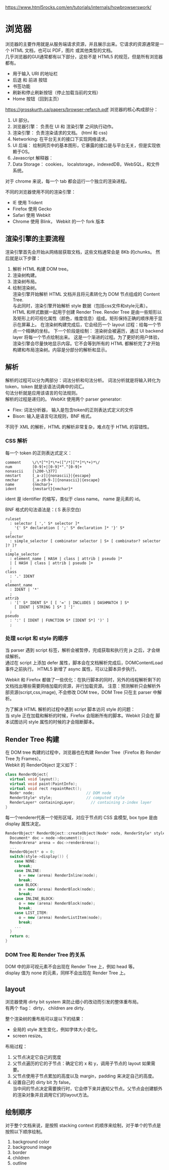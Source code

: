 https://www.html5rocks.com/en/tutorials/internals/howbrowserswork/

# 浏览器
浏览器的主要作用就是从服务端请求资源，并且展示出来。它请求的资源通常是一个 HTML 文档，也可以 PDF，图片 或其他类型的文档。  
几乎浏览器的GUI通常都有以下部分，这些不是 HTML5 的规范，但是所有浏览器都有。  
* 用于输入 URI 的地址栏  
* 后退 和 前进 按钮  
* 书签功能 
* 刷新和停止刷新按钮（停止加载当前的文档） 
* Home 按钮（回到主页）  


https://grosskurth.ca/papers/browser-refarch.pdf
浏览器的核心构成部分：
1. UI 部分。  
2. 浏览器引擎： 负责在 UI 和 渲染引擎 之间执行动作。  
3. 渲染引擎： 负责渲染请求的文档。 (html 和 css)  
4. Networking: 在平台无关的接口下实现网络请求。  
5. UI 后端： 绘制网页中的基本图形，它暴露的接口是与平台无关，但是实现依赖于OS。  
6. Javascript 解释器： 
7. Data Storage： cookies， localstorage，indexedDB，WebSQL，和文件系统。  

对于 chrome 来说，每一个 tab 都会运行一个独立的渲染进程。  

不同的浏览器使用不同的渲染引擎：
* IE 使用 Trident   
* Firefox 使用 Gecko  
* Safari 使用 Webkit  
* Chrome 使用 Blink， Webkit 的一个 fork 版本   

## 渲染引擎的主要流程
渲染引擎首先会开始从网络层获取文档，这些文档通常会是 8Kb 的chunks。 然后就是以下步骤：
1. 解析 HTML 构建 DOM tree。  
2. 渲染树构建。   
3. 渲染树布局。   
4. 绘制渲染树。   
渲染引擎开始解析 HTML 文档并且将元素转化为 DOM 节点组成的 Content Tree.  
与此同时，渲染引擎开始解析 style 数据（包括css文件和style元素）。 HTML 和样式数据一起用于创建 Render Tree. 
Render Tree 是由一些矩形以及矩形上的可视化属性（颜色，维度信息）组成。矩形保持正确的顺序用于显示在屏幕上。
在渲染树构建完成后，它会经历一个 layout 过程：给每一个节点一个精确的坐标。 
下一个阶段是绘制： 渲染树会被遍历，通过 UI backend layer 将每一个节点绘制出来。 
这是一个渐进的过程。为了更好的用户体验，渲染引擎会尽量快地显示内容。它不会等到所有的 HTML 都解析完了才开始构建和布局渲染树。内容是分部分的解析和显示。 


## 解析
解析的过程可以分为两部分：词法分析和句法分析。
词法分析就是将输入转化为 token，token 就是该语法词典中的词汇。  
句法分析就是应用该语言的句法规则。  
解析的过程是递归的。
WebKit 使用两个 parser generator: 
* Flex: 词法分析器， 输入是包含token的正则表达式定义的文件
* Bison: 输入是语言句法规则，BNF 格式。 

不同于 XML 的解析，HTML 的解析非常复杂，难点在于 HTML 的容错性。

### CSS 解析
每一个 token 的正则表达式定义：
```
comment     \/\*[^*]*\*+([^/*][^*]*\*+)*\/
num         [0-9]+|[0-9]*"."[0-9]+
nonascii    [\200-\377]
nmstart     [_a-z]|{nonascii}|{escape}
nmchar      [_a-z0-9-]|{nonascii}|{escape}
name        {nmchar}+
ident       {nmstart}{nmchar}*
```
ident 是 identifier 的缩写，类似于 class name。 name 是元素的 id。

BNF 格式的句法语法是：( S 表示空白)
```
ruleset
  : selector [ ',' S* selector ]*
    '{' S* declaration [ ';' S* declaration ]* '}' S*
  ;
selector
  : simple_selector [ combinator selector | S+ [ combinator? selector ]? ]?
  ;
simple_selector
  : element_name [ HASH | class | attrib | pseudo ]*
  | [ HASH | class | attrib | pseudo ]+
  ;
class
  : '.' IDENT
  ;
element_name
  : IDENT | '*'
  ;
attrib
  : '[' S* IDENT S* [ [ '=' | INCLUDES | DASHMATCH ] S*
    [ IDENT | STRING ] S* ] ']'
  ;
pseudo
  : ':' [ IDENT | FUNCTION S* [IDENT S*] ')' ]
  ;

```

### 处理 script 和 style 的顺序
当 parser 遇到 script 标签，解析会被暂停，完成获取和执行完 js 之后，才会继续解析。  
通过在 script 上添加 defer 属性，脚本会在文档解析完成后，DOMContentLoad 事件之前执行。 
HTML5 新增了 async 属性，可以让脚本异步执行。  

Webkit 和 Firefox 都做了一些优化：在执行脚本的同时，另外的线程解析剩下的文档找出哪些需要网络加载的资源，并行加载资源。 注意：预测解析只会解析外部资源(script,css,image), 不会修改 DOM tree，DOM Tree 只在主 parser 中解析。 

为了解决 HTML 解析的过程中遇到 script 脚本访问 style 的问题：  
当 style 正在加载和解析的时候，Firefox 会阻断所有的脚本。Webkit 只会在 脚本试图访问 style 属性的时候的才会阻断脚本。


## Render Tree 构建
在 DOM tree 构建的过程中，浏览器也在构建 Render Tree（Firefox 称 Render Tree 为 Frames）。  
Webkit 的 RenderObject 定义如下：
```c++
class RenderObject{
  virtual void layout();
  virtual void paint(PaintInfo);
  virtual void rect repaintRect();
  Node* node;                       // DOM node 
  RenderStyle* style;               // computed style
  RenderLayer* containingLayer;       // containing z-index layer
}
```
每一个renderer代表一个矩形区域，对应于节点的 CSS 盒模型, box type 是由 display 属性决定。
```c++
RenderObject* RenderObject::createObject(Node* node, RenderStyle* style) {
  Document* doc = node->document();
  RenderArena* arena = doc->renderArena();
  ...
  RenderObject* o = 0;
  switch(style->display()) {
    case NONE:
      break;
    case INLINE:
      o = new (arena) RenderInline(node);
      break;
    case BLOCK:
      o = new (arena) RenderBlock(node);
      break;
    case INLINE_BLOCK:
      o = new (arena) RenderBlock(node);
      break;
    case LIST_ITEM:
      o = new (arena) RenderListItem(node);
      break;
    ...
  }
  return o;
}
```

### DOM Tree 和 Render Tree 的关系
DOM 中的非可视元素不会出现在 Render Tree 上，例如 head 等。  
display 值为 none 的元素，同样不会出现在 Render Tree 上。

## layout
浏览器使用 dirty bit system 来防止细小的改动而引发的整体重布局。  
有两个 flag： dirty， children are dirty.  

整个渲染树的重布局可以是以下的结果：
* 全局的 style 发生变化，例如字体大小变化。
* screen resize。  

布局过程：
1. 父节点决定它自己的宽度
2. 父节点遍历的它的子节点：确定它的 x 和 y，调用子节点的 layout 如果需要。
3. 父节点使用子节点累加的高度以及 margin，padding 来决定自己的高度。
4. 设置自己的 dirty bit 为 false。  
当中间的节点决定需要换行时，它会停下来并通知父节点。父节点会创建额外的渲染对象并且调用它们的layout方法。

## 绘制顺序
对于整个文档来说，是按照 stacking context 的顺序来绘制，对于单个的节点是按照以下顺序绘制。
1. background color
2. background image
3. border
4. children
5. outline

